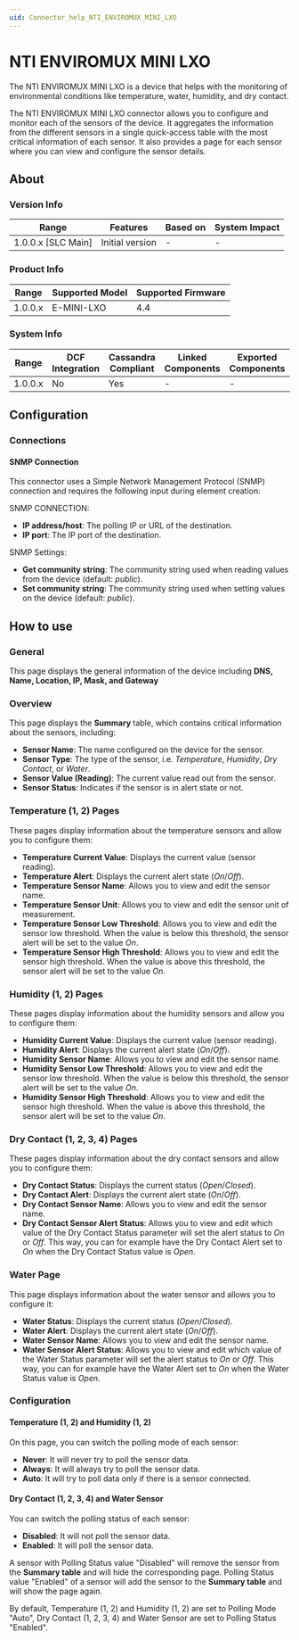 ```yaml
---
uid: Connector_help_NTI_ENVIROMUX_MINI_LXO
---
```


# NTI ENVIROMUX MINI LXO

The NTI ENVIROMUX MINI LXO is a device that helps with the monitoring of environmental conditions like temperature, water, humidity, and dry contact.

The NTI ENVIROMUX MINI LXO connector allows you to configure and monitor each of the sensors of the device. It aggregates the information from the different sensors in a single quick-access table with the most critical information of each sensor. It also provides a page for each sensor where you can view and configure the sensor details.

## About

### Version Info

| Range              | Features        | Based on | System Impact |
|--------------------|-----------------|----------|---------------|
| 1.0.0.x [SLC Main] | Initial version | -        | -             |

### Product Info

|Range  | Supported Model | Supported Firmware  |
|---------|---------|---------|
|1.0.0.x     |E-MINI-LXO     |4.4         |

### System Info

| Range   | DCF Integration | Cassandra Compliant | Linked Components | Exported Components |
|---------|-----------------|---------------------|-------------------|---------------------|
| 1.0.0.x | No              | Yes                 | -                 | -                   |

## Configuration

### Connections

#### SNMP Connection

This connector uses a Simple Network Management Protocol (SNMP) connection and requires the following input during element creation:

SNMP CONNECTION:

- **IP address/host**: The polling IP or URL of the destination.
- **IP port**: The IP port of the destination.

SNMP Settings:

- **Get community string**: The community string used when reading values from the device (default: *public*).
- **Set community string**: The community string used when setting values on the device (default: *public*).

## How to use

### General

This page displays the general information of the device including **DNS, Name, Location, IP, Mask, and Gateway**

### Overview

This page displays the **Summary** table, which contains critical information about the sensors, including:

- **Sensor Name**: The name configured on the device for the sensor.
- **Sensor Type**: The type of the sensor, i.e. *Temperature*, *Humidity*, *Dry Contact*, or *Water*.
- **Sensor Value (Reading)**: The current value read out from the sensor.
- **Sensor Status**: Indicates if the sensor is in alert state or not.

### Temperature (1, 2) Pages

These pages display information about the temperature sensors and allow you to configure them:

- **Temperature Current Value**: Displays the current value (sensor reading).
- **Temperature Alert**: Displays the current alert state (*On*/*Off*).
- **Temperature Sensor Name**: Allows you to view and edit the sensor name.
- **Temperature Sensor Unit**: Allows you to view and edit the sensor unit of measurement.
- **Temperature Sensor Low Threshold**: Allows you to view and edit the sensor low threshold. When the value is below this threshold, the sensor alert will be set to the value *On*.
- **Temperature Sensor High Threshold**: Allows you to view and edit the sensor high threshold. When the value is above this threshold, the sensor alert will be set to the value *On*.

### Humidity (1, 2) Pages

These pages display information about the humidity sensors and allow you to configure them:

- **Humidity Current Value**: Displays the current value (sensor reading).
- **Humidity Alert**: Displays the current alert state (*On*/*Off*).
- **Humidity Sensor Name**: Allows you to view and edit the sensor name.
- **Humidity Sensor Low Threshold**: Allows you to view and edit the sensor low threshold. When the value is below this threshold, the sensor alert will be set to the value *On*.
- **Humidity Sensor High Threshold**: Allows you to view and edit the sensor high threshold. When the value is above this threshold, the sensor alert will be set to the value *On*.

### Dry Contact (1, 2, 3, 4) Pages

These pages display information about the dry contact sensors and allow you to configure them:

- **Dry Contact Status**: Displays the current status (*Open*/*Closed*).
- **Dry Contact Alert**: Displays the current alert state (*On*/*Off*).
- **Dry Contact Sensor Name**: Allows you to view and edit the sensor name.
- **Dry Contact Sensor Alert Status**: Allows you to view and edit which value of the Dry Contact Status parameter will set the alert status to *On* or *Off*. This way, you can for example have the Dry Contact Alert set to *On* when the Dry Contact Status value is *Open*.

### Water Page

This page displays information about the water sensor and allows you to configure it:

- **Water Status**: Displays the current status (*Open*/*Closed*).
- **Water Alert**: Displays the current alert state (*On*/*Off*).
- **Water Sensor Name**: Allows you to view and edit the sensor name.
- **Water Sensor Alert Status**: Allows you to view and edit which value of the Water Status parameter will set the alert status to *On* or *Off*. This way, you can for example have the Water Alert set to *On* when the Water Status value is *Open*.

### Configuration

#### Temperature (1, 2) and Humidity (1, 2)
On this page, you can switch the polling mode of each sensor:
- **Never**: It will never try to poll the sensor data.
- **Always**: It will always try to poll the sensor data.
- **Auto**: It will try to poll data only if there is a sensor connected.

#### Dry Contact (1, 2, 3, 4) and Water Sensor
You can switch the polling status of each sensor:
- **Disabled**: It will not poll the sensor data.
- **Enabled**: It will poll the sensor data.

A sensor with Polling Status value "Disabled" will remove the sensor from the **Summary table** and will hide the corresponding page. Polling Status value "Enabled" of a sensor will add the sensor to the **Summary table** and will show the page again.

By default, Temperature (1, 2) and Humidity (1, 2) are set to Polling Mode "Auto", Dry Contact (1, 2, 3, 4) and Water Sensor are set to Polling Status "Enabled".
